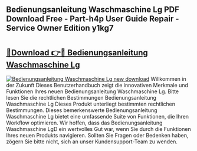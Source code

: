 ## Bedienungsanleitung Waschmaschine Lg PDF Download Free - Part-h4p User Guide Repair - Service Owner Edition y1kg7

# <h2><a href="http://df4i1z0.blite.top/?on=Bedienungsanleitung+Waschmaschine+Lg">🔗Download 👉🔴 Bedienungsanleitung Waschmaschine Lg</a></h2>

[![Bedienungsanleitung Waschmaschine Lg new download](https://i.imgur.com/lujVjoI.png)](http://df4i1z0.blite.top/?on=Bedienungsanleitung+Waschmaschine+Lg)
Willkommen in der Zukunft Dieses Benutzerhandbuch zeigt die innovativen Merkmale und Funktionen Ihres neuen Bedienungsanleitung Waschmaschine Lg. Bitte lesen Sie die rechtlichen Bestimmungen Bedienungsanleitung Waschmaschine Lg Dieses Produkt unterliegt bestimmten rechtlichen Bestimmungen. Dieses bemerkenswerte Bedienungsanleitung Waschmaschine Lg bietet eine umfassende Suite von Funktionen, die Ihren Workflow optimieren. Wir hoffen, dass das Bedienungsanleitung Waschmaschine LgD ein wertvolles Gut war, wenn Sie durch die Funktionen Ihres neuen Produkts navigieren. Sollten Sie Fragen oder Bedenken haben, zögern Sie bitte nicht, sich an unser Kundensupport-Team zu wenden.
